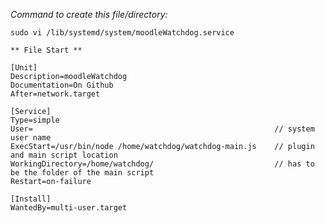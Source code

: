 *Command to create this file/directory:*

`sudo vi /lib/systemd/system/moodleWatchdog.service`

```
** File Start **

[Unit]
Description=moodleWatchdog
Documentation=On Github
After=network.target

[Service]
Type=simple
User=                                                      // system user name
ExecStart=/usr/bin/node /home/watchdog/watchdog-main.js    // plugin and main script location
WorkingDirectory=/home/watchdog/                           // has to be the folder of the main script
Restart=on-failure

[Install]
WantedBy=multi-user.target
```

